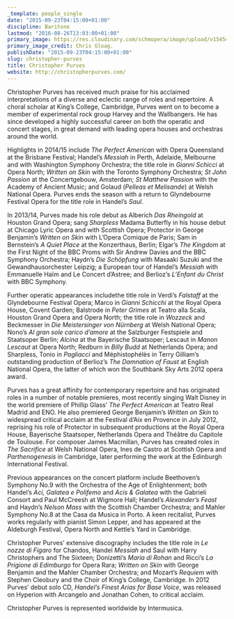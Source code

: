 ```yaml
---
_template: people_single
date: "2015-09-23T04:15:00+01:00"
discipline: Baritone
lastmod: "2016-08-26T13:03:00+01:00"
primary_image: https://res.cloudinary.com/schmopera/image/upload/v1545409169/media/webhook-uploads/1472212990331/2016-08-27---Christopher-Purves---HS---Chis-Gloag.jpg.jpg
primary_image_credit: Chris Gloag.
publishDate: "2015-09-23T04:15:00+01:00"
slug: christopher-purves
title: Christopher Purves
website: http://christopherpurves.com/
---
```


Christopher Purves has received much praise for his acclaimed interpretations of a diverse and eclectic range of roles and repertoire. A choral scholar at King’s College, Cambridge, Purves went on to become a member of experimental rock group Harvey and the Wallbangers. He has since developed a highly successful career on both the operatic and concert stages, in great demand with leading opera houses and orchestras around the world.

Highlights in 2014/15 include *The Perfect American* with Opera Queensland at the Brisbane Festival; Handel’s *Messiah* in Perth, Adelaide, Melbourne and with Washington Symphony Orchestra; the title role in *Gianni Schicci* at Opera North; *Written on Skin* with the Toronto Symphony Orchestra; *St John Passion* at the Concertgebouw, Amsterdam; *St Matthew Passion* with the Academy of Ancient Music; and Golaud (*Pelleas et Melisande*) at Welsh National Opera. Purves ends the season with a return to Glyndebourne Festival Opera for the title role in Handel’s *Saul*.

In 2013/14, Purves made his role debut as Alberich *Das Rheingold* at Houston Grand Opera; sang *Sharpless* Madama Butterfly in his house debut at Chicago Lyric Opera and with Scottish Opera; Protector in George Benjamin’s *Written on Skin* with L’Opera Comique de Paris; Sam in Bernstein’s *A Quiet Place* at the Konzerthaus, Berlin; Elgar’s *The Kingdom* at the First Night of the BBC Proms with Sir Andrew Davies and the BBC Symphony Orchestra; Haydn’s *Die Schöpfung* with Masaaki Suzuki and the Gewandhausorchester Leipzig; a European tour of Handel’s *Messiah* with Emmanuelle Haïm and Le Concert d’Astree; and Berlioz’s *L’Enfant du Christ* with BBC Symphony.

Further operatic appearances includethe title role in Verdi’s *Falstaff* at the Glyndebourne Festival Opera; Marco in *Gianni Schicchi* at the Royal Opera House, Covent Garden; Balstrode in *Peter Grimes* at Teatro alla Scala, Houston Grand Opera and Opera North; the title role in *Wozzeck* and Beckmesser in *Die Meistersinger von Nürnberg* at Welsh National Opera; Nono’s *Al gran sole carico d’amore* at the Salzburger Festspiele and Staatsoper Berlin; *Alcina* at the Bayerische Staatsoper; Lescaut in *Manon Lescaut* at Opera North; Redburn in *Billy Budd* at Netherlands Opera; and Sharpless, Tonio in *Pagliacci* and Méphistophélès in Terry Gilliam’s outstanding production of Berlioz’s *The Damnation of Faust* at English National Opera, the latter of which won the Southbank Sky Arts 2012 opera award.

Purves has a great affinity for contemporary repertoire and has originated roles in a number of notable premieres, most recently singing Walt Disney in the world premiere of Phillip Glass’ *The Perfect American* at Teatro Real Madrid and ENO. He also premiered George Benjamin’s *Written on Skin* to widespread critical acclaim at the Festival d’Aix en Provence in July 2012, reprising his role of Protector in subsequent productions at the Royal Opera House, Bayerische Staatsoper, Netherlands Opera and Théâtre du Capitole de Toulouse. For composer James Macmillan, Purves has created roles in *The Sacrifice* at Welsh National Opera, Ines de Castro at Scottish Opera and *Parthenogenesis* in Cambridge, later performing the work at the Edinburgh International Festival.

Previous appearances on the concert platform include Beethoven’s Symphony No.9 with the Orchestra of the Age of Enlightenment; both Handel’s *Aci, Galatea e Polifemo* and *Acis & Galatea* with the Gabrieli Consort and Paul McCreesh at Wigmore Hall; Handel’s *Alexander’s Feast* and Haydn’s *Nelson Mass* with the Scottish Chamber Orchestra; and Mahler Symphony No.8 at the Casa da Musica in Porto. A keen recitalist, Purves works regularly with pianist Simon Lepper, and has appeared at the Aldeburgh Festival, Opera North and Kettle’s Yard in Cambridge.

Christopher Purves’ extensive discography includes the title role in *Le nozze di Figaro* for Chandos, Handel *Messiah* and Saul with Harry Christophers and The Sixteen; Donizetti’s *Maria di Rohan* and Ricci’s *La Prigione di Edimburgo* for Opera Rara; *Written on Skin* with George Benjamin and the Mahler Chamber Orchestra; and Mozart’s *Requiem* with Stephen Cleobury and the Choir of King’s College, Cambridge. In 2012 Purves’ debut solo CD, *Handel’s Finest Arias for Base Voice*, was released on Hyperion with Arcangelo and Jonathan Cohen, to critical acclaim.

Christopher Purves is represented worldwide by Intermusica.

